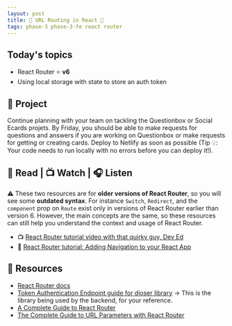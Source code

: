 ```yaml
---
layout: post
title: 🦊 URL Routing in React 🦊
tags: phase-3 phase-3-fe react router
---
```


## Today's topics

- React Router ⭐ **v6**
- Using local storage with state to store an auth token

## 🎯 Project

Continue planning with your team on tackling the Questionbox or Social Ecards projets. By Friday, you should be able to make requests for questions and answers if you are working on Questionbox or make requests for getting or creating cards. Deploy to Netlify as soon as possible (Tip 💡: Your code needs to run locally with no errors before you can deploy it!).

## 📖 Read | 📺 Watch | 🎧 Listen

⚠️ These two resources are for **older versions of React Router**, so you will see some **outdated syntax**. For instance `Switch`, `Redirect`, and the `component` prop on `Route` exist only in versions of React Router earlier than version 6. However, the main concepts are the same, so these resources can still help you understand the context and usage of React Router.

- 📺 [React Router tutorial video with that quirky guy, Dev Ed](https://www.youtube.com/watch?v=Law7wfdg_ls)
- 📖 [React Router tutorial: Adding Navigation to your React App](https://faun.pub/react-router-tutorial-adding-navigation-to-your-react-app-8cd8d0dacc31)

## 🔖 Resources

- [React Router docs](https://reactrouter.com/docs/en/v6)
- [Token Authentication Endpoint guide for djoser library](https://djoser.readthedocs.io/en/latest/token_endpoints.html) -> This is the library being used by the backend, for your reference.
- [A Complete Guide to React Router](https://ui.dev/react-router-tutorial/)
- [The Complete Guide to URL Parameters with React Router](https://ui.dev/react-router-url-parameters/)
